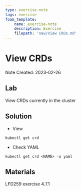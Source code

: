 ```yaml
---
type: exercise-note
tags: exercise
foam_template:
    name: exercise-note
    description: Exercise
    filepath: 'new/View CRDs.md'
---
```

# View CRDs
Note Created: 2023-02-26

## Lab 

View CRDs currently in the cluster

## Solution

- View
```console
kubectl get crd
```

- Check YAML
```console
kubectl get crd <NAME> -o yaml
```

## Materials
LFD259 exercise 4.7.1